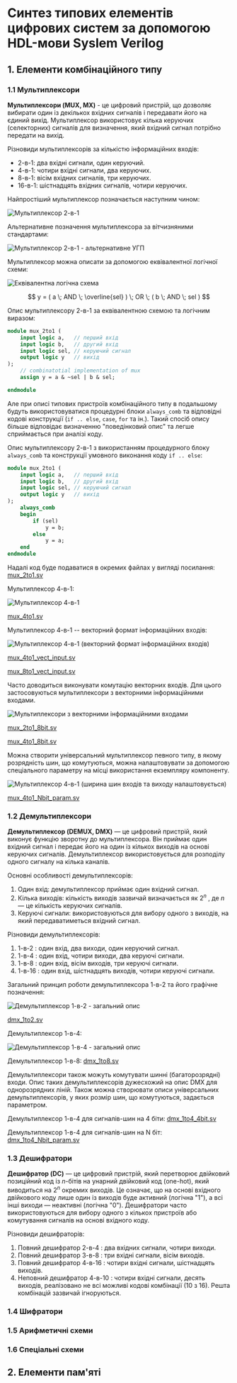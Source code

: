 # Синтез типових елементів цифрових систем за допомогою HDL-мови Syslem Verilog

## 1. Елементи комбінаційного типу

### 1.1 Мультиплексори

__Мультиплексори (MUX, MX)__ - це цифровий пристрій, що дозволяє вибирати один із декількох вхідних сигналів і передавати його на єдиний вихід. Мультиплексор використовує кілька керуючих (селекторних) сигналів для визначення, який вхідний сигнал потрібно передати на вихід.

Різновиди мультиплексорів за кількістю інформаційних входів:
* 2-в-1: два вхідні сигнали, один керуючий.
* 4-в-1: чотири вхідні сигнали, два керуючих.
* 8-в-1: вісім вхідних сигналів, три керуючих.
* 16-в-1: шістнадцять вхідних сигналів, чотири керуючих.

Найпростіший мультиплексор позначається наступним чином:

![Мультиплексор 2-в-1](figures/mux_2to1_desc.png)

Альтернативне позначення мультиплексора за вітчизняними стандартами:

![Мультиплексор 2-в-1 - альтернативне УГП](figures/mux_2to1_gost.png)

Мультиплексор можна описати за допомогою еквівалентної логічної схеми:

![Еквівалентна логічна схема](figures/mux_2to1_eqv_comb_circ.png)

$$ y = ( a \; AND \; \overline{sel} ) \; OR \; ( b \; AND \; sel ) $$

Опис мультиплексору 2-в-1 за еквівалентною схемою та логічним виразом:

```SystemVerilog
module mux_2to1 (
    input logic a,   // перший вхід
    input logic b,   // другий вхід
    input logic sel, // керуючий сигнал
    output logic y   // вихід
);
    // combinatotial implementation of mux
    assign y = a & ~sel | b & sel;

endmodule
```

Але при описі типових пристроїв комбінаційного типу в подальшому будуть використовуватися процедурні блоки `always_comb` та відповідні кодові конструкції (`if .. else`, `case`, `for` та ін.). Такий спосіб опису більше відповідає визначенню "поведінковий опис" та легше сприймається при аналізі коду.

Опис мультиплексору 2-в-1 з використанням процедурного блоку `always_comb` та конструкції умовного виконання коду `if .. else`:

```SystemVerilog
module mux_2to1 (
    input logic a,   // перший вхід
    input logic b,   // другий вхід
    input logic sel, // керуючий сигнал
    output logic y   // вихід
);
    always_comb 
    begin
        if (sel) 
            y = b;
        else 
            y = a;
    end
endmodule
```
Надалі код буде подаватися в окремих файлах у вигляді посилання: [mux_2to1.sv](src_code/mux_2to1.sv)

Мультиплексор 4-в-1: 

![Мультиплексор 4-в-1](figures/mux_4to1.png)

[mux_4to1.sv](src_code/mux_4to1.sv)

Мультиплексор 4-в-1 -- векторний формат інформаційних входів:

![Мультиплексор 4-в-1 (векторний формат інформаційних входів)](figures/mux_4to1_vect_input.png)

[mux_4to1_vect_input.sv](src_code/mux_4to1_vect_input.sv)

[mux_8to1_vect_input.sv](src_code/mux_8to1_vect_input.sv)

Часто доводиться виконувати комутацію векторних входів. Для цього застосовуються мультиплексори з векторними інформаційними входами.

![Мультиплексори з векторними інформаційними входами](figures/bus_mux_2to1_4to1.png)

[mux_2to1_8bit.sv](src_code/mux_2to1_8bit.sv)

[mux_4to1_8bit.sv](src_code/mux_4to1_8bit.sv)

Можна створити універсальний мультиплексор певного типу, в якому розрядність шин, що комутуються, можна налаштовувати за допомогою спеціального параметру на місці використання екземпляру компоненту. 

![Мультиплексор 4-в-1 (ширина шин входів та виходу налаштовується)](figures/mux_4to1_Nbit_param.png)

[mux_4to1_Nbit_param.sv](src_code/mux_4to1_Nbit_param.sv)

### 1.2 Демультиплексори

__Демультиплексор (DEMUX, DMX)__ — це цифровий пристрій, який виконує функцію зворотну до мультиплексора. Він приймає один вхідний сигнал і передає його на один із кількох виходів на основі керуючих сигналів. Демультиплексор використовується для розподілу одного сигналу на кілька каналів.

Основні особливості демультиплексорів:
1. Один вхід: демультиплексор приймає один вхідний сигнал.
2. Кілька виходів: кількість виходів зазвичай визначається як 
$2^n$ , де $n$ — це кількість керуючих сигналів.
3. Керуючі сигнали: використовуються для вибору одного з виходів, на який передаватиметься вхідний сигнал.

Різновиди демультиплексорів:
1. 1-в-2 : один вхід, два виходи, один керуючий сигнал.
2. 1-в-4 : один вхід, чотири виходи, два керуючі сигнали.
3. 1-в-8 : один вхід, вісім виходів, три керуючі сигнали.
4. 1-в-16 : один вхід, шістнадцять виходів, чотири керуючі сигнали.

Загальний принцип роботи демультиплексора 1-в-2 та його графічне позначення:

![Демультиплексор 1-в-2 - загальний опис](figures/dmx_1to2_desc.png)

[dmx_1to2.sv](src_code/dmx_1to2.sv)

Демультиплексор 1-в-4:

![Демультиплексор 1-в-4 - загальний опис](figures/dmx_1to4_desc.png)

Демультиплексор 1-в-8: [dmx_1to8.sv](src_code/dmx_1to8.sv)

Демультиплексори також можуть комутувати шинні (багаторозрядні) входи. Опис таких демультиплексорів дужесхожий на опис DMX для однорозрядних ліній. Також можна створювати описи універсальних демультиплексорів, у яких розмір шин, що комутуються, задається параметром. 

Демультиплексор 1-в-4 для сигналів-шин на 4 біти: [dmx_1to4_4bit.sv](src_code/dmx_1to4_4bit.sv)

Демультиплексор 1-в-4 для сигналів-шин на N біт: [dmx_1to4_Nbit_param.sv](src_code/dmx_1to4_Nbit_param.sv)

### 1.3 Дешифратори

__Дешифратор (DC)__ — це цифровий пристрій, який перетворює двійковий позиційний код із $n$-бітів на унарний двійковий код (one-hot), який виводиться на $2^n$ окремих виходів. Це означає, що на основі вхідного двійкового коду лише один із виходів буде активний (логічна "1"), а всі інші виходи — неактивні (логічна "0"). Дешифратори часто використовуються для вибору одного з кількох пристроїв або комутування сигналів на основі вхідного коду.

Різновиди дешифраторів:
1. Повний дешифратор 2-в-4 : два вхідних сигнали, чотири виходи.
2. Повний дешифратор 3-в-8 : три вхідні сигнали, вісім виходів.
3. Повний дешифратор 4-в-16 : чотири вхідні сигнали, шістнадцять виходів.
4. Неповний дешифратор 4-в-10 : чотири вхідні сигнали, десять виходів, реалізовано не всі можливі кодові комбінації (10 з 16). Решта комбінацій зазвичай ігноруються.




### 1.4 Шифратори

### 1.5 Арифметичні схеми

### 1.6 Спеціальні схеми


## 2. Елементи пам'яті